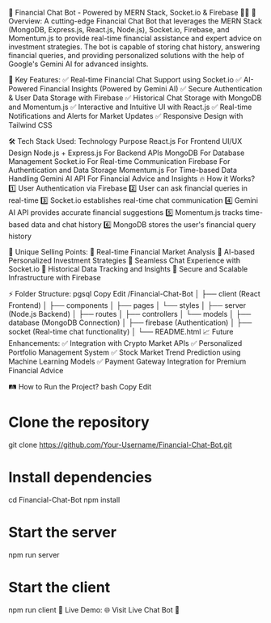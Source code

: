 📌 Financial Chat Bot - Powered by MERN Stack, Socket.io & Firebase 💸💡
🌟 Overview:
A cutting-edge Financial Chat Bot that leverages the MERN Stack (MongoDB, Express.js, React.js, Node.js), Socket.io, Firebase, and Momentum.js to provide real-time financial assistance and expert advice on investment strategies. The bot is capable of storing chat history, answering financial queries, and providing personalized solutions with the help of Google's Gemini AI for advanced insights.

🚀 Key Features:
✅ Real-time Financial Chat Support using Socket.io
✅ AI-Powered Financial Insights (Powered by Gemini AI)
✅ Secure Authentication & User Data Storage with Firebase
✅ Historical Chat Storage with MongoDB and Momentum.js
✅ Interactive and Intuitive UI with React.js
✅ Real-time Notifications and Alerts for Market Updates
✅ Responsive Design with Tailwind CSS

🛠️ Tech Stack Used:
Technology	Purpose
React.js	For Frontend UI/UX Design
Node.js + Express.js	For Backend APIs
MongoDB	For Database Management
Socket.io	For Real-time Communication
Firebase	For Authentication and Data Storage
Momentum.js	For Time-based Data Handling
Gemini AI API	For Financial Advice and Insights
🔥 How it Works?
1️⃣ User Authentication via Firebase
2️⃣ User can ask financial queries in real-time
3️⃣ Socket.io establishes real-time chat communication
4️⃣ Gemini AI API provides accurate financial suggestions
5️⃣ Momentum.js tracks time-based data and chat history
6️⃣ MongoDB stores the user's financial query history

🎯 Unique Selling Points:
🔹 Real-time Financial Market Analysis
🔹 AI-based Personalized Investment Strategies
🔹 Seamless Chat Experience with Socket.io
🔹 Historical Data Tracking and Insights
🔹 Secure and Scalable Infrastructure with Firebase

⚡ Folder Structure:
pgsql
Copy
Edit
/Financial-Chat-Bot
│
├── client (React Frontend)
│   ├── components
│   ├── pages
│   └── styles
│
├── server (Node.js Backend)
│   ├── routes
│   ├── controllers
│   └── models
│
├── database (MongoDB Connection)
│
├── firebase (Authentication)
│
├── socket (Real-time chat functionality)
│
└── README.html
📈 Future Enhancements:
✅ Integration with Crypto Market APIs
✅ Personalized Portfolio Management System
✅ Stock Market Trend Prediction using Machine Learning Models
✅ Payment Gateway Integration for Premium Financial Advice

🛤️ How to Run the Project?
bash
Copy
Edit
# Clone the repository
git clone https://github.com/Your-Username/Financial-Chat-Bot.git

# Install dependencies
cd Financial-Chat-Bot
npm install

# Start the server
npm run server

# Start the client
npm run client
🔗 Live Demo: 🌐
Visit Live Chat Bot 🚀


